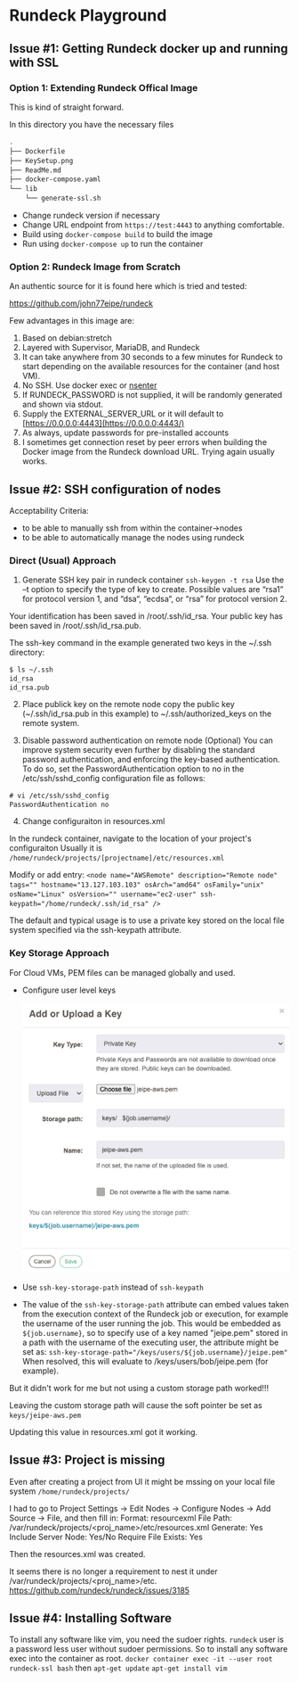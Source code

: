 # Rundeck Playground

## Issue #1: Getting Rundeck docker up and running with SSL

### Option 1: Extending Rundeck Offical Image

This is kind of straight forward. 

In this directory you have the necessary files

```bash
.
├── Dockerfile
├── KeySetup.png
├── ReadMe.md
├── docker-compose.yaml
└── lib
    └── generate-ssl.sh

```

- Change rundeck version if necessary
- Change URL endpoint from `https://test:4443` to anything comfortable.
- Build using `docker-compose build` to build the image
- Run using `docker-compose up` to run the container

### Option 2: Rundeck Image from Scratch

An authentic source for it is found here which is tried and tested:

https://github.com/john77eipe/rundeck

Few advantages in this image are:

1. Based on debian:stretch
2. Layered with Supervisor, MariaDB, and Rundeck
3. It can take anywhere from 30 seconds to a few minutes for Rundeck to start depending on the available resources for the container (and host VM).
4. No SSH. Use docker exec or [nsenter](https://github.com/jpetazzo/nsenter)
5. If RUNDECK_PASSWORD is not supplied, it will be randomly generated and shown via stdout.
6. Supply the EXTERNAL_SERVER_URL or it will default to [https://0.0.0.0:4443](https://0.0.0.0:4443/)
7. As always, update passwords for pre-installed accounts
8. I sometimes get connection reset by peer errors when building the Docker image from the Rundeck download URL. Trying again usually works.


## Issue #2: SSH configuration of nodes 

Acceptability Criteria:
- to be able to manually ssh from within the container->nodes
- to be able to automatically manage the nodes using rundeck

### Direct (Usual) Approach

1. Generate SSH key pair in rundeck container
`ssh-keygen -t rsa`
Use the –t option to specify the type of key to create. 
Possible values are “rsa1” for protocol version 1, and “dsa“, “ecdsa“, or “rsa” for protocol version 2.

Your identification has been saved in /root/.ssh/id_rsa.
Your public key has been saved in /root/.ssh/id_rsa.pub.

The ssh-key command in the example generated two keys in the ~/.ssh directory:
```
$ ls ~/.ssh
id_rsa
id_rsa.pub
```

2. Place publick key on the remote node
copy the public key (~/.ssh/id_rsa.pub in this example) to ~/.ssh/authorized_keys on the remote system.

3. Disable password authentication on remote node (Optional)
You can improve system security even further by disabling the standard password authentication, and enforcing the key-based authentication. To do so, set the PasswordAuthentication option to no in the /etc/ssh/sshd_config configuration file as follows:
```
# vi /etc/ssh/sshd_config
PasswordAuthentication no
```

4. Change configuraiton in resources.xml 

In the rundeck container, navigate to the location of your project's configuraiton
Usually it is `/home/rundeck/projects/[projectname]/etc/resources.xml`

Modify or add entry:
`<node name="AWSRemote" description="Remote node" tags="" hostname="13.127.103.103" osArch="amd64" osFamily="unix" osName="Linux" osVersion="" username="ec2-user" ssh-keypath="/home/rundeck/.ssh/id_rsa" />`

The default and typical usage is to use a private key stored on the local file system specified via the ssh-keypath attribute.

### Key Storage Approach

For Cloud VMs, PEM files can be managed globally and used.

- Configure user level keys

  ![Screenshot 2020-09-27 at 12.36.45 AM](./KeySetup.png)

- Use `ssh-key-storage-path` instead of `ssh-keypath`

- The value of the `ssh-key-storage-path` attribute can embed values taken from the execution context of the Rundeck job or execution, for example the username of the user running the job. This would be embedded as `${job.username}`, so to specify use of a key named "jeipe.pem" stored in a path with the username of the executing user, the attribute might be set as:
`ssh-key-storage-path="/keys/users/${job.username}/jeipe.pem"`
When resolved, this will evaluate to /keys/users/bob/jeipe.pem (for example).

But it didn't work for me but not using a custom storage path worked!!!

Leaving the custom storage path will cause the soft pointer be set as `keys/jeipe-aws.pem`

Updating this value in resources.xml got it working.



## Issue #3: Project is missing 

Even after creating a project from UI it might be mssing on your local file system `/home/rundeck/projects/`

I had to go to Project Settings -> Edit Nodes -> Configure Nodes -> Add Source -> File, and then fill in:
	Format: resourcexml
	File Path: /var/rundeck/projects/<proj_name>/etc/resources.xml
	Generate: Yes
	Include Server Node: Yes/No
	Require File Exists: Yes

Then the resources.xml was created.

It seems there is no longer a requirement to nest it under /var/rundeck/projects/<proj_name>/etc.
https://github.com/rundeck/rundeck/issues/3185

## Issue #4: Installing Software

To install any software like vim, you need the sudoer rights.
`rundeck` user is a password less user without sudoer permissions. 
So to install any software exec into the container as root.
`docker container exec -it --user root rundeck-ssl bash`
then 
`apt-get update`
`apt-get install vim`